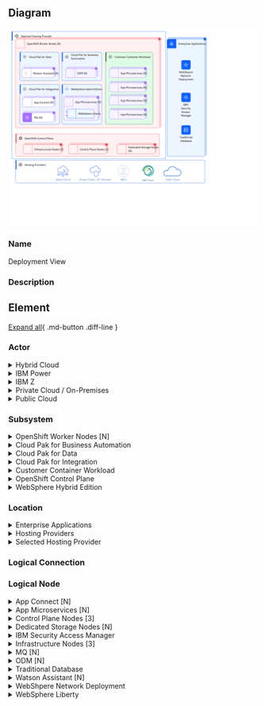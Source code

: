 
## Diagram

![Deployment View](../img/aoditsystem_BydIlEc7sHFF.png)



### Name


Deployment View


### Description



## Element

[Expand all](#){ .md-button .diff-line }


### Actor


    

<details markdown=1>
<summary markdown="span">Hybrid Cloud</summary>

<table>
    <caption></caption>
    <thead>
        <tr>
            <th></th>
            <th></th>
        </tr>
    </thead>
    <tr>
        <td> <strong>Name</strong> </td>
        <td>Hybrid Cloud</td>
    </tr>
    <tr>
        <td> <strong>Description</strong> </td>
        <td>Hybrid cloud integrates public cloud services, private cloud services and on-premises infrastructure and provides orchestration, management and application portability across all three. The result is a single, unified and flexible distributed computing environment where an organization can run and scale its traditional or cloud-native workloads on the most appropriate computing model.
Hybrid multicloud is hybrid cloud that includes public cloud services from more than one cloud service provider. 
By enabling a company to 
* 		combine best-of-breed cloud services and functionality from multiple cloud computing vendors
* 		choose the optimal cloud computing environment for each workload, and 
* 		move workloads freely between public and private cloud as circumstances change
hybrid cloud - and particularly hybrid multicloud - helps a company achieve its technical and business objectives more effectively and cost-efficiently than public cloud or private cloud alone. In fact, according to one recent study, companies derive up to 2.5x the value from hybrid cloud than from a single-cloud, single-vendor approach.

https://www.ibm.com/cloud/learn/hybrid-cloud</td>
    </tr>
    <tr>
        <td> <strong>Type</strong> </td>
        <td>IT System</td>
    </tr>
    <tr>
        <td> <strong>Generic Group</strong> </td>
<td>
        
</td>
    </tr>
</table>


</details>


    

<details markdown=1>
<summary markdown="span">IBM Power</summary>

<table>
    <caption></caption>
    <thead>
        <tr>
            <th></th>
            <th></th>
        </tr>
    </thead>
    <tr>
        <td> <strong>Name</strong> </td>
        <td>IBM Power</td>
    </tr>
    <tr>
        <td> <strong>Description</strong> </td>
        <td>IBM Power is specifically architected for data rich applications and workloads, delivering enterprise-class compute with the flexibility of hybrid cloud deployment – traditional on premise, private cloud and public cloud. 

https://www.ibm.com/partnerworld/systems/power</td>
    </tr>
    <tr>
        <td> <strong>Type</strong> </td>
        <td>IT System</td>
    </tr>
    <tr>
        <td> <strong>Generic Group</strong> </td>
<td>
        
</td>
    </tr>
</table>


</details>


    

<details markdown=1>
<summary markdown="span">IBM Z</summary>

<table>
    <caption></caption>
    <thead>
        <tr>
            <th></th>
            <th></th>
        </tr>
    </thead>
    <tr>
        <td> <strong>Name</strong> </td>
        <td>IBM Z</td>
    </tr>
    <tr>
        <td> <strong>Description</strong> </td>
        <td>IBM Z is a family name that’s used by IBM for all of its z/Architecture mainframe computers, beginning with the z900 released in 2000 to today’s IBM z15 released in September 2019. (The “Z” stands for “zero downtime,” which reflects the reliability of the system.) IBM Z uses the IBM S/390 chip architecture. Data that’s handled by IBM Z is encrypted by dedicated encryption processors over the complete ecosystem, and encryption keys are handled with the most secure hardware security module (HSM) in the industry — which means it is highly secured.

https://developer.ibm.com/articles/what-is-ibm-z/</td>
    </tr>
    <tr>
        <td> <strong>Type</strong> </td>
        <td>IT System</td>
    </tr>
    <tr>
        <td> <strong>Generic Group</strong> </td>
<td>
        
</td>
    </tr>
</table>


</details>


    

<details markdown=1>
<summary markdown="span">Private Cloud / On-Premises</summary>

<table>
    <caption></caption>
    <thead>
        <tr>
            <th></th>
            <th></th>
        </tr>
    </thead>
    <tr>
        <td> <strong>Name</strong> </td>
        <td>Private Cloud / On-Premises</td>
    </tr>
    <tr>
        <td> <strong>Description</strong> </td>
        <td>Private cloud (also known as an internal cloud or corporate cloud) is a cloud computing environment in which all hardware and software resources are dedicated exclusively to, and accessible only by, a single customer. Private cloud combines many of the benefits of cloud computing—including elasticity, scalability, and ease of service delivery—with the access control, security, and resource customization of on-premises infrastructure.

https://www.ibm.com/cloud/learn/introduction-to-private-cloud</td>
    </tr>
    <tr>
        <td> <strong>Type</strong> </td>
        <td>IT System</td>
    </tr>
    <tr>
        <td> <strong>Generic Group</strong> </td>
<td>
        
</td>
    </tr>
</table>


</details>


    

<details markdown=1>
<summary markdown="span">Public Cloud</summary>

<table>
    <caption></caption>
    <thead>
        <tr>
            <th></th>
            <th></th>
        </tr>
    </thead>
    <tr>
        <td> <strong>Name</strong> </td>
        <td>Public Cloud</td>
    </tr>
    <tr>
        <td> <strong>Description</strong> </td>
        <td>The rise and adoption of public cloud services is one of the most important shifts in the history of enterprise computing. A public cloud is a type of cloud computing in which a third-party service provider makes computing resources—which can include anything from ready-to-use software applications, to individual virtual machines (VMs), to complete enterprise-grade infrastructures and development platforms—available to users over the public Internet. These resources might be accessible for free, or access might be sold according to subscription-based or pay-per-usage pricing models.

https://www.ibm.com/cloud/learn/public-cloud </td>
    </tr>
    <tr>
        <td> <strong>Type</strong> </td>
        <td>IT System</td>
    </tr>
    <tr>
        <td> <strong>Generic Group</strong> </td>
<td>
        
</td>
    </tr>
</table>


</details>


    




### Subsystem


    

<details markdown=1>
<summary markdown="span">OpenShift Worker Nodes [N]</summary>

<table>
    <caption></caption>
    <thead>
        <tr>
            <th></th>
            <th></th>
        </tr>
    </thead>
    <tr>
        <td> <strong>Name</strong> </td>
        <td>OpenShift Worker Nodes [N]</td>
    </tr>
    <tr>
        <td> <strong>Description</strong> </td>
        <td>In a Kubernetes cluster, the worker nodes are where the actual workloads requested by Kubernetes users run and are managed. The worker nodes advertise their capacity and the scheduler, which is part of the master services, determines on which nodes to start containers and Pods. Important services run on each worker node, including CRI-O, which is the container engine, Kubelet, which is the service that accepts and fulfills requests for running and stopping container workloads, and a service proxy, which manages communication for pods across workers.<div>https://docs.openshift.com/container-platform/4.1/architecture/control-plane.html </div><div><br></div></td>
    </tr>
</table>


</details>


    

<details markdown=1>
<summary markdown="span">Cloud Pak for Business Automation</summary>

<table>
    <caption></caption>
    <thead>
        <tr>
            <th></th>
            <th></th>
        </tr>
    </thead>
    <tr>
        <td> <strong>Name</strong> </td>
        <td>Cloud Pak for Business Automation</td>
    </tr>
    <tr>
        <td> <strong>Description</strong> </td>
        <td>IBM Cloud Pak for Business Automation is a set of&nbsp;integrated market-leading&nbsp;software designed to help you solve your toughest operational challenges.&nbsp;<div>With AI-generated recommendations, analytics to measure impact, and business-friendly low-code tooling, we've&nbsp;helped clients reduce&nbsp;the&nbsp;amount of time&nbsp;spent on&nbsp;manual processes&nbsp;by&nbsp;90% and decreased customer wait times by half. You can now better comply with regulations to&nbsp;reduce risk and save thousands of work hours that can then be reallocated to higher value work.</div><div><br></div><div>https://www.ibm.com/cloud/cloud-pak-for-business-automation</div></td>
    </tr>
</table>


</details>


    

<details markdown=1>
<summary markdown="span">Cloud Pak for Data</summary>

<table>
    <caption></caption>
    <thead>
        <tr>
            <th></th>
            <th></th>
        </tr>
    </thead>
    <tr>
        <td> <strong>Name</strong> </td>
        <td>Cloud Pak for Data</td>
    </tr>
    <tr>
        <td> <strong>Description</strong> </td>
        <td>IBM® Cloud Pak for Data&nbsp;is a cloud-native solution that enables you to put your data to work quickly and efficiently.<div>Your enterprise has lots of data. You need to use your data to generate meaningful insights that can help you avoid problems and reach your goals.</div><div>But your data is useless if you can't trust it or access it.&nbsp;Cloud Pak for Data&nbsp;lets you do both by enabling you to connect to your data, govern it, find it, and use it for analysis.&nbsp;Cloud Pak for Data&nbsp;also enables all of your data users to collaborate from a single, unified interface that supports many services that are designed to work together.</div><div>Cloud Pak for Data&nbsp;fosters productivity by enabling users to find existing data or to request access to data. With modern tools that facilitate analytics and remove barriers to collaboration, users can spend less time finding data and more time using it effectively.</div><div>And with&nbsp;Cloud Pak for Data, your IT department doesn't need to deploy multiple applications on disparate systems and then try to figure out how to get them to connect.</div><div><br></div><div>https://www.ibm.com/support/producthub/icpdata/docs/content/SSQNUZ_latest/cpd/overview/overview.html </div><div><br></div></td>
    </tr>
</table>


</details>


    

<details markdown=1>
<summary markdown="span">Cloud Pak for Integration</summary>

<table>
    <caption></caption>
    <thead>
        <tr>
            <th></th>
            <th></th>
        </tr>
    </thead>
    <tr>
        <td> <strong>Name</strong> </td>
        <td>Cloud Pak for Integration</td>
    </tr>
    <tr>
        <td> <strong>Description</strong> </td>
        <td>IBM Cloud Pak for Integration is the solution to deliver both speed and quality, improving your integrations and your applications by extending AI-powered automation across the integration lifecycle. With it, companies are able to speed their integration development by 300%, reduce costs of integration by over 33% and increase overall operational efficiency while maintaining enhanced security, governance and availability.<div><br></div><div>https://www.ibm.com/downloads/cas/M103EDOO </div><div><br></div></td>
    </tr>
</table>


</details>


    

<details markdown=1>
<summary markdown="span">Customer Container Workload</summary>

<table>
    <caption></caption>
    <thead>
        <tr>
            <th></th>
            <th></th>
        </tr>
    </thead>
    <tr>
        <td> <strong>Name</strong> </td>
        <td>Customer Container Workload</td>
    </tr>
    <tr>
        <td> <strong>Description</strong> </td>
        <td></td>
    </tr>
</table>


</details>


    

<details markdown=1>
<summary markdown="span">OpenShift Control Plane</summary>

<table>
    <caption></caption>
    <thead>
        <tr>
            <th></th>
            <th></th>
        </tr>
    </thead>
    <tr>
        <td> <strong>Name</strong> </td>
        <td>OpenShift Control Plane</td>
    </tr>
    <tr>
        <td> <strong>Description</strong> </td>
        <td>The control plane, which is composed of master machines, manages the OpenShift Container Platform cluster. The control plane machines manage workloads on the compute machines, which are also known as worker machines. The cluster itself manages all upgrades to the machines by the actions of the Cluster Version Operator, the Machine Config Operator, and set of individual Operators.<div>https://docs.openshift.com/container-platform/4.1/architecture/control-plane.html </div><div><br></div></td>
    </tr>
</table>


</details>


    

<details markdown=1>
<summary markdown="span">WebSphere Hybrid Edition</summary>

<table>
    <caption></caption>
    <thead>
        <tr>
            <th></th>
            <th></th>
        </tr>
    </thead>
    <tr>
        <td> <strong>Name</strong> </td>
        <td>WebSphere Hybrid Edition</td>
    </tr>
    <tr>
        <td> <strong>Description</strong> </td>
        <td>IBM® WebSphere® Hybrid Edition is designed for on-premises, cloud, and hybrid cloud deployments and includes all of the major IBM WebSphere Application Server editions:<div>* 		IBM WebSphere Application Server Network Deployment</div><div>* 		IBM WebSphere Application Server</div><div>* 		IBM WebSphere Application Server Liberty Core</div><div>IBM WebSphere Hybrid Edition is the solution of choice for existing on-premises WebSphere Application Server deployments, which are the WebSphere deployments that have powered a good portion of the world's economy for the last 20 years. With IBM WebSphere Hybrid Edition 5.0, existing applications can remain in place or make a gradual transition to the cloud. IBM WebSphere Hybrid Edition gives you the flexibility to move between WebSphere editions over time without additional entitlements.</div><div><br></div><div>https://www.ibm.com/docs/en/websphere-hybrid?topic=overview</div><div><br></div></td>
    </tr>
</table>


</details>


    




### Location


    

<details markdown=1>
<summary markdown="span">Enterprise Applications</summary>

<table>
    <caption></caption>
    <thead>
        <tr>
            <th></th>
            <th></th>
        </tr>
    </thead>
    <tr>
        <td> <strong>Name</strong> </td>
        <td>Enterprise Applications</td>
    </tr>
    <tr>
        <td> <strong>Description</strong> </td>
        <td>It is a prevalent scenario to propose a hybrid solution to the customer. This is mainly because there are customer's monolithic applications hosted on regular virtual machines or regular physical systems.<br><br>The following are examples of IBM products that are not containerized and can be hosted on traditional virtual machines:<br><br>IBM WebSphere Network Deployment<br>IBM Security Access Manager<br>Another example of non-containerized enterprise systems is some traditional database used by the customer.</td>
    </tr>
</table>


</details>


    

<details markdown=1>
<summary markdown="span">Hosting Providers</summary>

<table>
    <caption></caption>
    <thead>
        <tr>
            <th></th>
            <th></th>
        </tr>
    </thead>
    <tr>
        <td> <strong>Name</strong> </td>
        <td>Hosting Providers</td>
    </tr>
    <tr>
        <td> <strong>Description</strong> </td>
        <td></td>
    </tr>
</table>


</details>


    

<details markdown=1>
<summary markdown="span">Selected Hosting Provider</summary>

<table>
    <caption></caption>
    <thead>
        <tr>
            <th></th>
            <th></th>
        </tr>
    </thead>
    <tr>
        <td> <strong>Name</strong> </td>
        <td>Selected Hosting Provider</td>
    </tr>
    <tr>
        <td> <strong>Description</strong> </td>
        <td></td>
    </tr>
</table>


</details>


    




### Logical Connection


    



### Logical Node


    

<details markdown=1>
<summary markdown="span">App Connect [N]</summary>

<table>
    <caption></caption>
    <thead>
        <tr>
            <th></th>
            <th></th>
        </tr>
    </thead>
    <tr>
        <td> <strong>Name</strong> </td>
        <td>App Connect [N]</td>
    </tr>
    <tr>
        <td> <strong>Description</strong> </td>
        <td></td>
    </tr>
    <tr>
        <td> <strong>Type</strong> </td>
        <td></td>
    </tr>
    <tr>
        <td> <strong>Primary Capability</strong> </td>
        <td>
            
                <div>network routing</div>
            
        </td>
    </tr>
    <tr>
        <td> <strong>Implementation</strong> </td>
        <td>
            
        </td>
    </tr>
    <tr>
        <td> <strong>Architectural Decision</strong> </td>
        <td>
            
        </td>
    </tr>
    <tr>
        <td> <strong>Non Functional Requirement</strong> </td>
        <td>
            
        </td>
    </tr>
    <tr>
        <td> <strong>Generic Group</strong> </td>
        <td></td>
    </tr>
    <tr>
        <td> <strong>Sub-level Diagram</strong> </td>
        <td></td>
    </tr>
    <tr>
        <td> <strong>Related Diagrams</strong> </td>
        <td>
            
                <div><a href="../../IT System View/aoditsystem_BydIlEc7sHFF">Deployment View</a></div>
            
        </td>
    </tr>
    <tr>
        <td> <strong>Related Elements</strong> </td>
        <td>
            
            
                <div>network routing</div>
                
            
        </td>
    </tr>
</table>


</details>


    

<details markdown=1>
<summary markdown="span">App Microservices [N]</summary>

<table>
    <caption></caption>
    <thead>
        <tr>
            <th></th>
            <th></th>
        </tr>
    </thead>
    <tr>
        <td> <strong>Name</strong> </td>
        <td>App Microservices [N]</td>
    </tr>
    <tr>
        <td> <strong>Description</strong> </td>
        <td></td>
    </tr>
    <tr>
        <td> <strong>Type</strong> </td>
        <td></td>
    </tr>
    <tr>
        <td> <strong>Primary Capability</strong> </td>
        <td>
            
                <div>container image</div>
            
        </td>
    </tr>
    <tr>
        <td> <strong>Implementation</strong> </td>
        <td>
            
        </td>
    </tr>
    <tr>
        <td> <strong>Architectural Decision</strong> </td>
        <td>
            
        </td>
    </tr>
    <tr>
        <td> <strong>Non Functional Requirement</strong> </td>
        <td>
            
        </td>
    </tr>
    <tr>
        <td> <strong>Generic Group</strong> </td>
        <td></td>
    </tr>
    <tr>
        <td> <strong>Sub-level Diagram</strong> </td>
        <td></td>
    </tr>
    <tr>
        <td> <strong>Related Diagrams</strong> </td>
        <td>
            
                <div><a href="../../IT System View/aoditsystem_SJAvxVcQjStY">OM - Prescribed View</a></div>
            
                <div><a href="../../IT System View/aoditsystem_BydIlEc7sHFF">Deployment View</a></div>
            
        </td>
    </tr>
    <tr>
        <td> <strong>Related Elements</strong> </td>
        <td>
            
            
                <div>container image</div>
                
            
        </td>
    </tr>
</table>


</details>


    

<details markdown=1>
<summary markdown="span">Control Plane Nodes [3]</summary>

<table>
    <caption></caption>
    <thead>
        <tr>
            <th></th>
            <th></th>
        </tr>
    </thead>
    <tr>
        <td> <strong>Name</strong> </td>
        <td>Control Plane Nodes [3]</td>
    </tr>
    <tr>
        <td> <strong>Description</strong> </td>
        <td>In a Kubernetes cluster, the control plane nodes run services that are required to control the Kubernetes cluster. They contain more than just the Kubernetes services for managing the OpenShift Container Platform cluster. Instead of being grouped into a MachineSet, control plane machines are defined by a series of standalone machine API resources. Extra controls apply to control plane machines to prevent you from deleting all control plane machines and breaking your cluster.<br><br><br>https://docs.openshift.com/container-platform/4.9/architecture/control-plane.html</td>
    </tr>
    <tr>
        <td> <strong>Type</strong> </td>
        <td></td>
    </tr>
    <tr>
        <td> <strong>Primary Capability</strong> </td>
        <td>
            
                <div>container image</div>
            
        </td>
    </tr>
    <tr>
        <td> <strong>Implementation</strong> </td>
        <td>
            
        </td>
    </tr>
    <tr>
        <td> <strong>Architectural Decision</strong> </td>
        <td>
            
        </td>
    </tr>
    <tr>
        <td> <strong>Non Functional Requirement</strong> </td>
        <td>
            
        </td>
    </tr>
    <tr>
        <td> <strong>Generic Group</strong> </td>
        <td></td>
    </tr>
    <tr>
        <td> <strong>Sub-level Diagram</strong> </td>
        <td></td>
    </tr>
    <tr>
        <td> <strong>Related Diagrams</strong> </td>
        <td>
            
                <div><a href="../../IT System View/aoditsystem_SJAvxVcQjStY">OM - Prescribed View</a></div>
            
                <div><a href="../../IT System View/aoditsystem_BydIlEc7sHFF">Deployment View</a></div>
            
        </td>
    </tr>
    <tr>
        <td> <strong>Related Elements</strong> </td>
        <td>
            
            
                <div>container image</div>
                
            
        </td>
    </tr>
</table>


</details>


    

<details markdown=1>
<summary markdown="span">Dedicated Storage Nodes [N]</summary>

<table>
    <caption></caption>
    <thead>
        <tr>
            <th></th>
            <th></th>
        </tr>
    </thead>
    <tr>
        <td> <strong>Name</strong> </td>
        <td>Dedicated Storage Nodes [N]</td>
    </tr>
    <tr>
        <td> <strong>Description</strong> </td>
        <td>You need to design the storage solution based on your workload requirements and infrastructure design. You should evaluate all the storage options that satisfy the requirements, i.e. IBM Cloud Block Storage, Red Hat OpenShift Container Storage, Portworx, NetApp, .. or others.


https://www.ibm.com/cloud/architecture/articles/ibmaot-redhat-openshift/02-solutions-guide-solution-design-solution-architecture</td>
    </tr>
    <tr>
        <td> <strong>Type</strong> </td>
        <td></td>
    </tr>
    <tr>
        <td> <strong>Primary Capability</strong> </td>
        <td>
            
                <div>container image</div>
            
        </td>
    </tr>
    <tr>
        <td> <strong>Implementation</strong> </td>
        <td>
            
        </td>
    </tr>
    <tr>
        <td> <strong>Architectural Decision</strong> </td>
        <td>
            
        </td>
    </tr>
    <tr>
        <td> <strong>Non Functional Requirement</strong> </td>
        <td>
            
        </td>
    </tr>
    <tr>
        <td> <strong>Generic Group</strong> </td>
        <td></td>
    </tr>
    <tr>
        <td> <strong>Sub-level Diagram</strong> </td>
        <td></td>
    </tr>
    <tr>
        <td> <strong>Related Diagrams</strong> </td>
        <td>
            
                <div><a href="../../IT System View/aoditsystem_BydIlEc7sHFF">Deployment View</a></div>
            
        </td>
    </tr>
    <tr>
        <td> <strong>Related Elements</strong> </td>
        <td>
            
            
                <div>container image</div>
                
            
        </td>
    </tr>
</table>


</details>


    

<details markdown=1>
<summary markdown="span">IBM Security 
Access Manager</summary>

<table>
    <caption></caption>
    <thead>
        <tr>
            <th></th>
            <th></th>
        </tr>
    </thead>
    <tr>
        <td> <strong>Name</strong> </td>
        <td>IBM Security 
Access Manager</td>
    </tr>
    <tr>
        <td> <strong>Description</strong> </td>
        <td>IBM Security Access Manager is a complete authorization and network security policy management solution. It provides end-to-end protection of resources over geographically dispersed intranets and extranets.
In addition to state-of-the-art security policy management, IBM Security Access Manager provides authentication, authorization, data security, and centralized resource management capabilities.
IBM Security Access Manager offers the following features:
* 		AuthenticationProvides a wide range of built-in authenticators and supports external authenticators.
* 		AuthorizationProvides permit and deny decisions for protected resources requests in the secure domain through the authorization API.
* 		Data security and centralized resource managementManages secure access to private internal network-based resources by using the public Internet's broad connectivity and ease of use with a corporate firewall system.


https://www.ibm.com/docs/en/sva/9.0.4?topic=overview-introduction-security-access-manager</td>
    </tr>
    <tr>
        <td> <strong>Type</strong> </td>
        <td></td>
    </tr>
    <tr>
        <td> <strong>Primary Capability</strong> </td>
        <td>
            
        </td>
    </tr>
    <tr>
        <td> <strong>Implementation</strong> </td>
        <td>
            
        </td>
    </tr>
    <tr>
        <td> <strong>Architectural Decision</strong> </td>
        <td>
            
        </td>
    </tr>
    <tr>
        <td> <strong>Non Functional Requirement</strong> </td>
        <td>
            
        </td>
    </tr>
    <tr>
        <td> <strong>Generic Group</strong> </td>
        <td></td>
    </tr>
    <tr>
        <td> <strong>Sub-level Diagram</strong> </td>
        <td></td>
    </tr>
    <tr>
        <td> <strong>Related Diagrams</strong> </td>
        <td>
            
                <div><a href="../../IT System View/aoditsystem_BydIlEc7sHFF">Deployment View</a></div>
            
        </td>
    </tr>
    <tr>
        <td> <strong>Related Elements</strong> </td>
        <td>
            
            
        </td>
    </tr>
</table>


</details>


    

<details markdown=1>
<summary markdown="span">Infrastructure Nodes [3]</summary>

<table>
    <caption></caption>
    <thead>
        <tr>
            <th></th>
            <th></th>
        </tr>
    </thead>
    <tr>
        <td> <strong>Name</strong> </td>
        <td>Infrastructure Nodes [3]</td>
    </tr>
    <tr>
        <td> <strong>Description</strong> </td>
        <td>It is recommended to separate the infrastructure nodes for monitoring, logging, metrics, registry, and router components. Therefore, the recommendation is to dedicate three infrastructure nodes for these functionalities. See this link from Red Hat Documentation for more details about Creating Infrastructure Machine Set.


Separating these functionalities in a dedicated infrastructure machine set will free up more space in your worker nodes for your workload to run.


Additionally, these infrastructure nodes don't consume from the customer's Red Hat OpenShift subscription, which is why you should consider having them separated.


Collocating management functions may be feasible when performance is not required, such as in Dev/Test environments, to save the infrastructure-related costs.


https://www.ibm.com/cloud/architecture/articles/ibmaot-redhat-openshift/02-solutions-guide-solution-design-solution-architecture</td>
    </tr>
    <tr>
        <td> <strong>Type</strong> </td>
        <td></td>
    </tr>
    <tr>
        <td> <strong>Primary Capability</strong> </td>
        <td>
            
                <div>container image</div>
            
        </td>
    </tr>
    <tr>
        <td> <strong>Implementation</strong> </td>
        <td>
            
        </td>
    </tr>
    <tr>
        <td> <strong>Architectural Decision</strong> </td>
        <td>
            
        </td>
    </tr>
    <tr>
        <td> <strong>Non Functional Requirement</strong> </td>
        <td>
            
        </td>
    </tr>
    <tr>
        <td> <strong>Generic Group</strong> </td>
        <td></td>
    </tr>
    <tr>
        <td> <strong>Sub-level Diagram</strong> </td>
        <td></td>
    </tr>
    <tr>
        <td> <strong>Related Diagrams</strong> </td>
        <td>
            
                <div><a href="../../IT System View/aoditsystem_SJAvxVcQjStY">OM - Prescribed View</a></div>
            
                <div><a href="../../IT System View/aoditsystem_BydIlEc7sHFF">Deployment View</a></div>
            
        </td>
    </tr>
    <tr>
        <td> <strong>Related Elements</strong> </td>
        <td>
            
            
                <div>container image</div>
                
            
        </td>
    </tr>
</table>


</details>


    

<details markdown=1>
<summary markdown="span">MQ [N]</summary>

<table>
    <caption></caption>
    <thead>
        <tr>
            <th></th>
            <th></th>
        </tr>
    </thead>
    <tr>
        <td> <strong>Name</strong> </td>
        <td>MQ [N]</td>
    </tr>
    <tr>
        <td> <strong>Description</strong> </td>
        <td></td>
    </tr>
    <tr>
        <td> <strong>Type</strong> </td>
        <td></td>
    </tr>
    <tr>
        <td> <strong>Primary Capability</strong> </td>
        <td>
            
        </td>
    </tr>
    <tr>
        <td> <strong>Implementation</strong> </td>
        <td>
            
        </td>
    </tr>
    <tr>
        <td> <strong>Architectural Decision</strong> </td>
        <td>
            
        </td>
    </tr>
    <tr>
        <td> <strong>Non Functional Requirement</strong> </td>
        <td>
            
        </td>
    </tr>
    <tr>
        <td> <strong>Generic Group</strong> </td>
        <td></td>
    </tr>
    <tr>
        <td> <strong>Sub-level Diagram</strong> </td>
        <td></td>
    </tr>
    <tr>
        <td> <strong>Related Diagrams</strong> </td>
        <td>
            
                <div><a href="../../IT System View/aoditsystem_BydIlEc7sHFF">Deployment View</a></div>
            
        </td>
    </tr>
    <tr>
        <td> <strong>Related Elements</strong> </td>
        <td>
            
            
        </td>
    </tr>
</table>


</details>


    

<details markdown=1>
<summary markdown="span">ODM [N]</summary>

<table>
    <caption></caption>
    <thead>
        <tr>
            <th></th>
            <th></th>
        </tr>
    </thead>
    <tr>
        <td> <strong>Name</strong> </td>
        <td>ODM [N]</td>
    </tr>
    <tr>
        <td> <strong>Description</strong> </td>
        <td></td>
    </tr>
    <tr>
        <td> <strong>Type</strong> </td>
        <td></td>
    </tr>
    <tr>
        <td> <strong>Primary Capability</strong> </td>
        <td>
            
        </td>
    </tr>
    <tr>
        <td> <strong>Implementation</strong> </td>
        <td>
            
        </td>
    </tr>
    <tr>
        <td> <strong>Architectural Decision</strong> </td>
        <td>
            
        </td>
    </tr>
    <tr>
        <td> <strong>Non Functional Requirement</strong> </td>
        <td>
            
        </td>
    </tr>
    <tr>
        <td> <strong>Generic Group</strong> </td>
        <td></td>
    </tr>
    <tr>
        <td> <strong>Sub-level Diagram</strong> </td>
        <td></td>
    </tr>
    <tr>
        <td> <strong>Related Diagrams</strong> </td>
        <td>
            
                <div><a href="../../IT System View/aoditsystem_BydIlEc7sHFF">Deployment View</a></div>
            
        </td>
    </tr>
    <tr>
        <td> <strong>Related Elements</strong> </td>
        <td>
            
            
        </td>
    </tr>
</table>


</details>


    

<details markdown=1>
<summary markdown="span">Traditional Database</summary>

<table>
    <caption></caption>
    <thead>
        <tr>
            <th></th>
            <th></th>
        </tr>
    </thead>
    <tr>
        <td> <strong>Name</strong> </td>
        <td>Traditional Database</td>
    </tr>
    <tr>
        <td> <strong>Description</strong> </td>
        <td></td>
    </tr>
    <tr>
        <td> <strong>Type</strong> </td>
        <td></td>
    </tr>
    <tr>
        <td> <strong>Primary Capability</strong> </td>
        <td>
            
        </td>
    </tr>
    <tr>
        <td> <strong>Implementation</strong> </td>
        <td>
            
        </td>
    </tr>
    <tr>
        <td> <strong>Architectural Decision</strong> </td>
        <td>
            
        </td>
    </tr>
    <tr>
        <td> <strong>Non Functional Requirement</strong> </td>
        <td>
            
        </td>
    </tr>
    <tr>
        <td> <strong>Generic Group</strong> </td>
        <td></td>
    </tr>
    <tr>
        <td> <strong>Sub-level Diagram</strong> </td>
        <td></td>
    </tr>
    <tr>
        <td> <strong>Related Diagrams</strong> </td>
        <td>
            
                <div><a href="../../IT System View/aoditsystem_BydIlEc7sHFF">Deployment View</a></div>
            
        </td>
    </tr>
    <tr>
        <td> <strong>Related Elements</strong> </td>
        <td>
            
            
        </td>
    </tr>
</table>


</details>


    

<details markdown=1>
<summary markdown="span">Watson Assistant  [N]</summary>

<table>
    <caption></caption>
    <thead>
        <tr>
            <th></th>
            <th></th>
        </tr>
    </thead>
    <tr>
        <td> <strong>Name</strong> </td>
        <td>Watson Assistant  [N]</td>
    </tr>
    <tr>
        <td> <strong>Description</strong> </td>
        <td>Watson Assistant lets you build conversational interfaces into any application, device, or channel.
Add a natural language interface to your application to automate interactions with your end users. Common applications include virtual agents and chat bots that can integrate and communicate on any channel or device. Train Watson Conversation service through an easy-to-use web application, designed so you can quickly build natural conversation flows between your apps and users, and deploy scalable, cost effective solutions.


https://cloud.ibm.com/catalog/services/watson-assistant#about</td>
    </tr>
    <tr>
        <td> <strong>Type</strong> </td>
        <td></td>
    </tr>
    <tr>
        <td> <strong>Primary Capability</strong> </td>
        <td>
            
                <div>container image</div>
            
        </td>
    </tr>
    <tr>
        <td> <strong>Implementation</strong> </td>
        <td>
            
        </td>
    </tr>
    <tr>
        <td> <strong>Architectural Decision</strong> </td>
        <td>
            
        </td>
    </tr>
    <tr>
        <td> <strong>Non Functional Requirement</strong> </td>
        <td>
            
        </td>
    </tr>
    <tr>
        <td> <strong>Generic Group</strong> </td>
        <td></td>
    </tr>
    <tr>
        <td> <strong>Sub-level Diagram</strong> </td>
        <td></td>
    </tr>
    <tr>
        <td> <strong>Related Diagrams</strong> </td>
        <td>
            
                <div><a href="../../IT System View/aoditsystem_BydIlEc7sHFF">Deployment View</a></div>
            
        </td>
    </tr>
    <tr>
        <td> <strong>Related Elements</strong> </td>
        <td>
            
            
                <div>container image</div>
                
            
        </td>
    </tr>
</table>


</details>


    

<details markdown=1>
<summary markdown="span">WebShpere
Network Deployment</summary>

<table>
    <caption></caption>
    <thead>
        <tr>
            <th></th>
            <th></th>
        </tr>
    </thead>
    <tr>
        <td> <strong>Name</strong> </td>
        <td>WebShpere
Network Deployment</td>
    </tr>
    <tr>
        <td> <strong>Description</strong> </td>
        <td>WebSphere Application Server Network Deployment provides a flexible, secure server runtime environment for large-scale and mission-critical application deployments. It is available on premises or for public, private, or hybrid cloud. Whether you are seeking to reduce costs, unlock new value from your investment in WebSphere, or speed time to market, this product has the correct fit for every business need.
WebSphere Application Server Network Deployment is a bundled application. For more information about bundled applications, see Bundled applications.


https://www.ibm.com/docs/en/cloud-private/3.2.0?topic=paks-websphere-application-server-network-deployment</td>
    </tr>
    <tr>
        <td> <strong>Type</strong> </td>
        <td></td>
    </tr>
    <tr>
        <td> <strong>Primary Capability</strong> </td>
        <td>
            
        </td>
    </tr>
    <tr>
        <td> <strong>Implementation</strong> </td>
        <td>
            
        </td>
    </tr>
    <tr>
        <td> <strong>Architectural Decision</strong> </td>
        <td>
            
        </td>
    </tr>
    <tr>
        <td> <strong>Non Functional Requirement</strong> </td>
        <td>
            
        </td>
    </tr>
    <tr>
        <td> <strong>Generic Group</strong> </td>
        <td></td>
    </tr>
    <tr>
        <td> <strong>Sub-level Diagram</strong> </td>
        <td></td>
    </tr>
    <tr>
        <td> <strong>Related Diagrams</strong> </td>
        <td>
            
                <div><a href="../../IT System View/aoditsystem_BydIlEc7sHFF">Deployment View</a></div>
            
        </td>
    </tr>
    <tr>
        <td> <strong>Related Elements</strong> </td>
        <td>
            
            
        </td>
    </tr>
</table>


</details>


    

<details markdown=1>
<summary markdown="span">WebSphere Liberty</summary>

<table>
    <caption></caption>
    <thead>
        <tr>
            <th></th>
            <th></th>
        </tr>
    </thead>
    <tr>
        <td> <strong>Name</strong> </td>
        <td>WebSphere Liberty</td>
    </tr>
    <tr>
        <td> <strong>Description</strong> </td>
        <td>IBM® WebSphere® Liberty is a Java EE application server with a low-overhead Java runtime environment for cloud-native apps and microservices. WebSphere Liberty was created to be highly composable, start fast, use less memory and scale easily. Using the open-sourced IBM Open Liberty (link resides outside IBM) code base provides low-cost experimentation, customization and seamless migration from open source to production.


https://www.ibm.com/cloud/websphere-liberty#:~:text=IBM%C2%AE%20WebSphere%C2%AE%20Liberty,Using%20the%20open%2Dsourced</td>
    </tr>
    <tr>
        <td> <strong>Type</strong> </td>
        <td></td>
    </tr>
    <tr>
        <td> <strong>Primary Capability</strong> </td>
        <td>
            
        </td>
    </tr>
    <tr>
        <td> <strong>Implementation</strong> </td>
        <td>
            
        </td>
    </tr>
    <tr>
        <td> <strong>Architectural Decision</strong> </td>
        <td>
            
        </td>
    </tr>
    <tr>
        <td> <strong>Non Functional Requirement</strong> </td>
        <td>
            
        </td>
    </tr>
    <tr>
        <td> <strong>Generic Group</strong> </td>
        <td></td>
    </tr>
    <tr>
        <td> <strong>Sub-level Diagram</strong> </td>
        <td></td>
    </tr>
    <tr>
        <td> <strong>Related Diagrams</strong> </td>
        <td>
            
                <div><a href="../../IT System View/aoditsystem_BydIlEc7sHFF">Deployment View</a></div>
            
        </td>
    </tr>
    <tr>
        <td> <strong>Related Elements</strong> </td>
        <td>
            
            
        </td>
    </tr>
</table>


</details>


    



